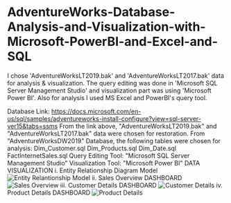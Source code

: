 # AdventureWorks-Database-Analysis-and-Visualization-with-Microsoft-PowerBI-and-Excel-and-SQL
I chose 'AdventureWorksLT2019.bak' and 'AdventureWorksLT2017.bak' data for analysis & visualization. The query editing was done in 'Microsoft SQL Server Management Studio' and visualization part was using 'Microsoft Power BI'. Also for analysis I used MS Excel and PowerBI's query tool.

Database Link: https://docs.microsoft.com/en-us/sql/samples/adventureworks-install-configure?view=sql-server-ver15&tabs=ssms
From the link above, "AdventureWorksLT2019.bak" and "AdventureWorksLT2017.bak" data were chosen for restoration. From "AdventureWorksDW2019" Database, the following tables were chosen for analysis:
Dim_Customer.sql
Dim_Products.sql
Dim_Date.sql
FactInternetSales.sql
Query Editing Tool: "Microsoft SQL Server Management Studio"
Visualization Tool: "Microsoft Power BI"
DATA VISUALIZATION
i. Entity Relationship Diagram Model
![Entity Relantionship Model](https://user-images.githubusercontent.com/115041487/197943182-2bb6eac7-0ae1-4c84-bee7-9fdcdfb26c4b.png)
ii. Sales Overview DASHBOARD
![Sales Overview](https://user-images.githubusercontent.com/115041487/197943386-920d259e-1d99-4f32-906b-029a1f60d213.png)
iii. Customer Details DASHBOARD
![Customer Details](https://user-images.githubusercontent.com/115041487/197943418-32c9ae8b-c7b4-41ee-872d-3d342faca40e.png)
iv. Product Details DASHBOARD
![Product Details](https://user-images.githubusercontent.com/115041487/197943430-fd863c18-52db-45d7-997d-1700a7b6ebe6.png)


